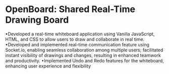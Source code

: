 # OpenBoard: Shared Real-Time Drawing Board
•Developed a real-time whiteboard application using Vanilla
JavaScript, HTML, and CSS to allow users to draw and
collaborate in real time.
•Developed and implemented real-time communication
feature using Socket.io, enabling seamless collaboration
among multiple users; facilitated instant visibility of
drawings and changes, resulting in enhanced teamwork and
productivity.
•Implemented Undo and Redo features for the whiteboard,
enhancing user experience and flexibility
